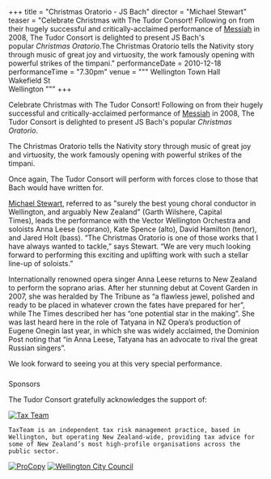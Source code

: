 +++
title = "Christmas Oratorio - JS Bach"
director = "Michael Stewart"
teaser = "Celebrate Christmas with The Tudor Consort! Following on from their hugely successful and critically-acclaimed performance of [Messiah](http://tudor-consort.org.nz/concert/2008/handels-messiah) in 2008, The Tudor Consort is delighted to present JS Bach's popular *Christmas Oratorio*.The Christmas Oratorio tells the Nativity story through music of great joy and virtuosity, the work famously opening with powerful strikes of the timpani."
performanceDate = 2010-12-18
performanceTime = "7.30pm"
venue = """
Wellington Town Hall  
Wakefield St  
Wellington
"""
+++

Celebrate Christmas with The Tudor Consort! Following on from their hugely successful and critically-acclaimed performance of [Messiah](http://tudor-consort.org.nz/concert/2008/handels-messiah) in 2008, The Tudor Consort is delighted to present JS Bach's popular *Christmas Oratorio*.


The Christmas Oratorio tells the Nativity story through music of great joy and virtuosity, the work famously opening with powerful strikes of the timpani.


Once again, The Tudor Consort will perform with forces close to those that Bach would have written for.


[Michael Stewart](http://www.tudor-consort.org.nz/director/michael-stewart), referred to as "surely the best young choral conductor in Wellington, and arguably New Zealand" (Garth Wilshere, Capital Times), leads the performance with the Vector Wellington Orchestra and soloists Anna Leese (soprano), Kate Spence (alto), David Hamilton (tenor), and Jared Holt (bass). “The Christmas Oratorio is one of those works that I have always wanted to tackle,” says Stewart. “We are very much looking forward to performing this exciting and uplifting work with such a stellar line-up of soloists.”


Internationally renowned opera singer Anna Leese returns to New Zealand to perform the soprano arias. After her stunning debut at Covent Garden in 2007, she was heralded by The Tribune as “a flawless jewel, polished and ready to be placed in whatever crown the fates have prepared for her”, while The Times described her has “one potential star in the making”. She was last heard here in the role of Tatyana in NZ Opera’s production of Eugene Onegin last year, in which she was widely acclaimed, the Dominion Post noting that “in Anna Leese, Tatyana has an advocate to rival the great Russian singers”.


We look forward to seeing you at this very special performance.

### 
Sponsors


The Tudor Consort gratefully acknowledges the support of:

[![Tax Team](/sites/default/files/images/christmas-oratorio/TaxTeam.png)](http://www.taxteam.co.nz)


	TaxTeam is an independent tax risk management practice, based in Wellington, but operating New Zealand-wide, providing tax advice for some of New Zealand’s most high-profile organisations across the public sector.

[![ProCopy](/sites/default/files/images/christmas-oratorio/ProCopy.gif)](http://www.procopy.co.nz/) [![Wellington City Council](/sites/default/files/images/christmas-oratorio/WCC.gif)](http://wcc.govt.nz)

<!-- End sponsor -->
